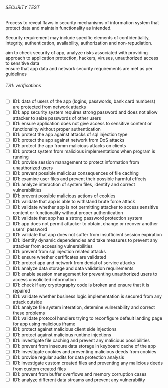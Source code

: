 ###### SECURITY TEST
Process to reveal flaws in security mechanisms of information system that protect data and maintain functionality as intended.

Security requirement may include specific elements of confidentiality, integrity, authentication, availability, authorization and non-repudiation.

aim to check security of app, analyze risks associated with providing approach to application protection, hackers, viruses, unauthorized access to sensitive data  
ensure that app data and network security requirements are met as per guidelines  

###### TS1: verifications
- [ ] ID1: data of users of the app (logins, passwords, bank card numbers) are protected from network attacks
- [ ] ID1: app security system requires strong password and does not allow attacker to seize passwords of other users
- [ ] ID1: ensure application does not give access to sensitive content or functionality without proper authentication
- [ ] ID1: protect the app against attacks of sql injection type
- [ ] ID1: protect the app against network from DoS attacks
- [ ] ID1: protect the app fromm malicious attacks on clients
- [ ] ID1: protect system from malicious implementations when program is running
- [ ] ID1: provide session management to protect information from unauthorized users
- [ ] ID1: prevent possible malicious consequences of file caching
- [ ] ID1: examine user files and prevent their possible harmful effects
- [ ] ID1: analyze interaction of system files, identify and correct vulnerabilities
- [ ] ID1: prevent possible malicious actions of cookies
- [ ] ID1: validate that app is able to withstand brute force attack
- [ ] ID1: validate whether app is not permitting attacker to access sensitive content or functionality without proper authentication
- [ ] ID1: validate that app has a strong password protection system
- [ ] ID1: app does not permit attacker to obtain, change or recover another users' password
- [ ] ID1: validate that app does not suffer from insufficient session expiration
- [ ] ID1: identify dynamic dependencies and take measures to prevent any attacker from accessing vulnerabilities
- [ ] ID1: prevent from sql injection related attacks
- [ ] ID1: ensure whether certificates are validated
- [ ] ID1: protect app and network from denial of service attacks
- [ ] ID1: analyze data storage and data validation requirements
- [ ] ID1: enable session management for preventing unauthorized users to access unsolicited information
- [ ] ID1: check if any cryptography code is broken and ensure that it is repaired
- [ ] ID1: validate whether business logic implementation is secured from any attack outside
- [ ] ID1: analyze file system interation, detemine vulnerability and correct these problems
- [ ] ID1: validate protocol handlers trying to reconfigure default landing page for app using malicious iframe
- [ ] ID1: protect against malicious client side injections
- [ ] ID1: protect against malicious runtime injections
- [ ] ID1: investigate file caching and prevent any malicious possibilities
- [ ] ID1: prevent from insecure data storage in keyboard cache of the app
- [ ] ID1: investigate cookies and preventing malicious deeds from cookies
- [ ] ID1: provide regular audits for data protection analysis
- [ ] ID1: investigate custom created files and preventing any malicious deeds from custom created files
- [ ] ID1: prevent from buffer overflows and memory corruption cases
- [ ] ID1: analyze different data streams and prevent any vulnerability
